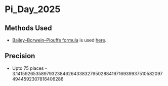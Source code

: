# Pi_Day_2025

## Methods Used

* [Bailey–Borwein–Plouffe formula](https://en.wikipedia.org/wiki/Bailey%E2%80%93Borwein%E2%80%93Plouffe_formula) is used [here](https://github.com/MicroFacet-io/Pi_Day_2025/blob/main/piday2025Ayan.cpp).


## Precision 

* Upto 75 places - 3.141592653589793238462643383279502884197169399375105820974944592307816406286